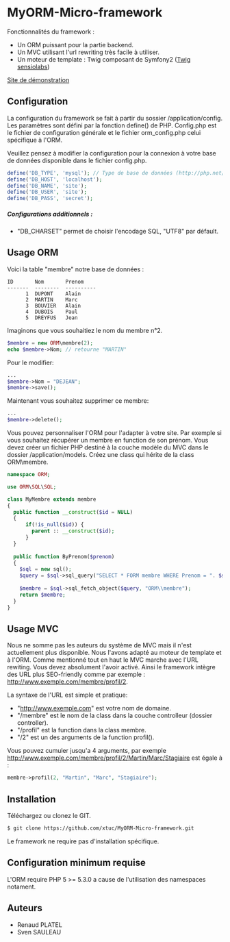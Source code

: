# MyORM-Micro-framework

Fonctionnalités du framework :
- Un ORM puissant pour la partie backend.
- Un MVC utilisant l'url rewriting très facile à utiliser.
- Un moteur de template : Twig composant de Symfony2 ([Twig sensiolabs](http://twig.sensiolabs.org/))

[Site de démonstration](http://orm.sandbox.xtuc.net/)

## Configuration

La configuration du framework se fait à partir du sossier /application/config. Les paramètres sont défini par la fonction define() de PHP. Config.php est le fichier de configuration générale et le fichier orm_config.php celui spécifique à l'ORM.

Veuillez pensez à modifier la configuration pour la connexion à votre base de données disponible dans le fichier config.php.
```php
define('DB_TYPE', 'mysql'); // Type de base de données (http://php.net/manual/fr/pdo.drivers.php)
define('DB_HOST', 'localhost');
define('DB_NAME', 'site');
define('DB_USER', 'site');
define('DB_PASS', 'secret'); 
```

##### Configurations additionnels :
- "DB_CHARSET" permet de choisir l'encodage SQL, "UTF8" par défault.

## Usage ORM

Voici la table "membre" notre base de données :

```
ID       Nom       Prenom 
-------  --------  ---------- 
      1  DUPONT    Alain 
      2  MARTIN    Marc
      3  BOUVIER   Alain
      4  DUBOIS    Paul
      5  DREYFUS   Jean 
```

Imaginons que vous souhaitiez le nom du membre n°2.

```php
$membre = new ORM\membre(2);
echo $membre->Nom; // retourne "MARTIN"
```

Pour le modifier:
```php
...
$membre->Nom = "DEJEAN";
$membre->save();
```
Maintenant vous souhaitez supprimer ce membre:
```php
...
$membre->delete();
```

Vous pouvez personnaliser l'ORM pour l'adapter à votre site. Par exemple si vous souhaitez récupérer un membre en function de son prénom. Vous devez créer un fichier PHP destiné à la couche modèle du MVC dans le dossier /application/models. Créez une class qui hérite de la class ORM\membre.
```php
namespace ORM;

use ORM\SQL\SQL;

class MyMembre extends membre
{
  public function __construct($id = NULL)
  {
      if(!is_null($id)) {
        parent :: __construct($id);
      }
  }
  
  public function ByPrenom($prenom)
  {
    $sql = new sql();
    $query = $sql->sql_query("SELECT * FORM membre WHERE Prenom = ". $sql->quote($prenom) . " LIMIT 1");
    
    $membre = $sql->sql_fetch_object($query, "ORM\\membre");
    return $membre;
  }
}
```

## Usage MVC

Nous ne somme pas les auteurs du système de MVC mais il n'est actuellement plus disponible. Nous l'avons adapté au moteur de template et à l'ORM.
Comme mentionné tout en haut le MVC marche avec l'URL rewiting. Vous devez absolument l'avoir activé. Ainsi le framework intègre des URL plus SEO-friendly comme par exemple : http://www.exemple.com/membre/profil/2. 

La syntaxe de l'URL est simple et pratique:
- "http://www.exemple.com" est votre nom de domaine.
- "/membre" est le nom de la class dans la couche controlleur (dossier controller).
- "/profil" est la function dans la class membre.
- "/2" est un des arguments de la function profil().

Vous pouvez cumuler jusqu'a 4 arguments, par exemple http://www.exemple.com/membre/profil/2/Martin/Marc/Stagiaire est égale à : 
```php
membre->profil(2, "Martin", "Marc", "Stagiaire");
```

## Installation

Téléchargez ou clonez le GIT.

```sh
$ git clone https://github.com/xtuc/MyORM-Micro-framework.git
```

Le framework ne require pas d'installation spécifique.

## Configuration minimum requise

L'ORM require PHP 5 >= 5.3.0 a cause de l'utilisation des namespaces notament. 

## Auteurs
- Renaud PLATEL
- Sven SAULEAU
